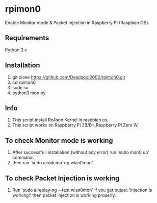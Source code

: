 # rpimon0
Enable Monitor mode &amp; Packet Injection in Raspberry Pi (Raspbian OS).

## Requirements
Python 3.x

## Installation
1) git clone https://github.com/Deadpool2000/rpimon0.git
2) cd rpimon0
3) sudo su
4) python3 mon.py

## Info
1) This script install Re4son Kernel in raspbian os.
2) This script works on Raspberry Pi 3B/B+,Raspberry Pi Zero W.

## To check Monitor mode is working
1) After successfull installation (without any error) run 'sudo mon0 up' command.
2) then run 'sudo airodump-ng wlan0mon'

## To check Packet Injection is working
1) Run 'sudo aireplay-ng --test wlan0mon'
if you get output 'Injection is working!' then packet injection is working properly.
